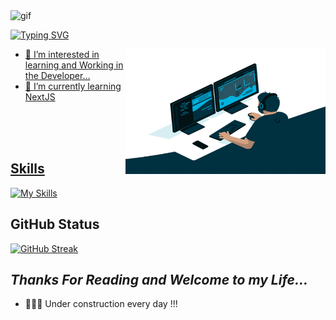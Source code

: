 <img src="https://github.com/abdoachhoubi/abdoachhoubi/blob/main/gifs/Hi.gif" width="30" alt="gif" />

<a href="https://git.io/typing-svg"><img src="https://readme-typing-svg.demolab.com?font=Amatic+SC&weight=700&size=30&pause=1000&width=435&lines=Hello%2C+my+name+is+Maykon+Felix+%F0%9F%98%89;I+am+Web+Developer+%F0%9F%93%9F;Welcome+to+my+Github+" alt="Typing SVG" />


  <img width="320" height="200" align="right" src="/Assests/giphy2.gif">
  
  <ul>
    <li> 👀 I’m interested in learning and Working in the Developer...</li>
    <li>🌱 I’m currently learning NextJS</li>
  </ul>
    
  <br><br><br>
   ## **Skills**
  
  [![My Skills](https://skillicons.dev/icons?i=ts,react,nodejs,nextjs,mysql,java,py,github&theme=dark)](https://skillicons.dev)
  

  ## **GitHub Status**
[![GitHub Streak](https://github-readme-streak-stats.herokuapp.com?user=MaykonFelix&theme=blueberry_duo&hide_border=true&border_radius=4.4&locale=pt_BR&date_format=j%20M%5B%20Y%5D)](https://git.io/streak-stats)

  
  
## *Thanks For Reading and Welcome to my Life...*

+ 👨🏽‍💻 Under construction every day !!!
    
